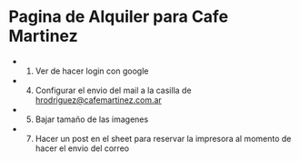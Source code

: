 # Pagina de Alquiler para Cafe Martinez

- 1. Ver de hacer login con google
- 4. Configurar el envio del mail a la casilla de hrodriguez@cafemartinez.com.ar
- 5. Bajar tamaño de las imagenes
- 7. Hacer un post en el sheet para reservar la impresora al momento de hacer el envio del correo

